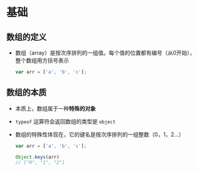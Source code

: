 # 基础

## 数组的定义

+ 数组（array）是按次序排列的一组值。每个值的位置都有编号（从0开始），整个数组用方括号表示

  ```js
  var arr = ['a', 'b', 'c'];
  ```

## 数组的本质

+ 本质上，数组属于一种**特殊的对象**

+ `typeof` 运算符会返回数组的类型是 `object`

+ 数组的特殊性体现在，它的键名是按次序排列的一组整数（0，1，2…）

  ```js
  var arr = ['a', 'b', 'c'];

  Object.keys(arr)
  // ["0", "1", "2"]
  ```
